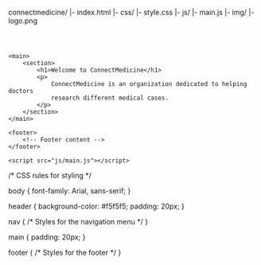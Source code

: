connectmedicine/
  |- index.html
  |- css/
      |- style.css
  |- js/
      |- main.js
  |- img/
      |- logo.png
<!DOCTYPE html>
<html>
<head>
    <title>ConnectMedicine</title>
    <link rel="stylesheet" type="text/css" href="css/style.css">
</head>
<body>
    <header>
        <nav>
            <!-- Navigation menu -->
        </nav>
    </header>

    <main>
        <section>
            <h1>Welcome to ConnectMedicine</h1>
            <p>
                ConnectMedicine is an organization dedicated to helping doctors
                research different medical cases.
            </p>
        </section>
    </main>

    <footer>
        <!-- Footer content -->
    </footer>

    <script src="js/main.js"></script>
</body>
</html>
/* CSS rules for styling */

body {
    font-family: Arial, sans-serif;
}

header {
    background-color: #f5f5f5;
    padding: 20px;
}

nav {
    /* Styles for the navigation menu */
}

main {
    padding: 20px;
}

footer {
    /* Styles for the footer */
}
